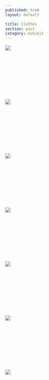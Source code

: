 ```yaml
---
published: true
layout: default

title: Clothes
section: past
category: exhibit
---
```


<img src="https://farm1.staticflickr.com/266/20012044535_ee09342d03_c.jpg">
<br><br>
<br><br>
<br><br>
<br><br>
<br><br>
<img src="https://farm1.staticflickr.com/320/20004288162_536cd82407_c.jpg">
<br><br>
<br><br>
<br><br>
<br><br>
<br><br>
<img src="https://farm1.staticflickr.com/330/20012159055_feb27fcb40_c.jpg">
<br><br>
<br><br>
<br><br>
<br><br>
<br><br>
<img src="https://farm1.staticflickr.com/550/20017393071_28145234e0_c.jpg">
<br><br>
<br><br>
<br><br>
<br><br>
<br><br>
<img src="https://farm1.staticflickr.com/380/20004520232_c2c4e0a38a_c.jpg">
<br><br>
<br><br>
<br><br>
<br><br>
<br><br>
<img src="https://farm1.staticflickr.com/301/19825594799_ec4cb934b6_c.jpg">
<br><br>
<br><br>
<br><br>
<br><br>
<br><br>
<img src="https://farm1.staticflickr.com/505/19824155238_c3d0aea2e2_c.jpg">
